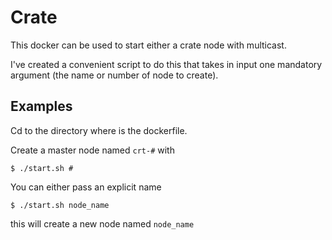 # Crate
This docker can be used to start either a crate node with multicast.

I've created a convenient script to do this that takes in input one mandatory argument (the name or number of node to create).

## Examples
Cd to the directory where is the dockerfile.

Create a master node named `crt-#` with

```
$ ./start.sh #
```

You can either pass an explicit name

```
$ ./start.sh node_name
```

this will create a new node named `node_name`
